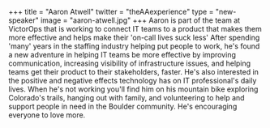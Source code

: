 +++
title = "Aaron Atwell"
twitter = "theAAexperience"
type = "new-speaker"
image = "aaron-atwell.jpg"
+++
Aaron is part of the team at VictorOps that is working to connect IT teams to a product that makes them more effective and helps make their 'on-call lives suck less' After spending 'many' years in the staffing industry helping put people to work, he's found a new adventure in helping IT teams be more effective by improving communication, increasing visibility of infrastructure issues, and helping teams get their product to their stakeholders, faster. He's also interested in the positive and negative effects technology has on IT professional's daily lives. When he's not working you'll find him on his mountain bike exploring Colorado's trails, hanging out with family, and volunteering to help and support people in need in the Boulder community. He's encouraging everyone to love more.
